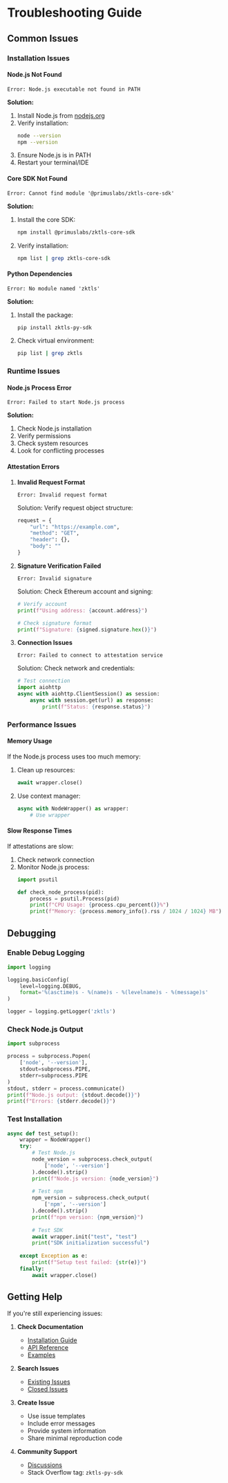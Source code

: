 # Troubleshooting Guide

## Common Issues

### Installation Issues

#### Node.js Not Found
```
Error: Node.js executable not found in PATH
```

**Solution:**
1. Install Node.js from [nodejs.org](https://nodejs.org/)
2. Verify installation:
   ```bash
   node --version
   npm --version
   ```
3. Ensure Node.js is in PATH
4. Restart your terminal/IDE

#### Core SDK Not Found
```
Error: Cannot find module '@primuslabs/zktls-core-sdk'
```

**Solution:**
1. Install the core SDK:
   ```bash
   npm install @primuslabs/zktls-core-sdk
   ```
2. Verify installation:
   ```bash
   npm list | grep zktls-core-sdk
   ```

#### Python Dependencies
```
Error: No module named 'zktls'
```

**Solution:**
1. Install the package:
   ```bash
   pip install zktls-py-sdk
   ```
2. Check virtual environment:
   ```bash
   pip list | grep zktls
   ```

### Runtime Issues

#### Node.js Process Error
```
Error: Failed to start Node.js process
```

**Solution:**
1. Check Node.js installation
2. Verify permissions
3. Check system resources
4. Look for conflicting processes

#### Attestation Errors

1. **Invalid Request Format**
   ```
   Error: Invalid request format
   ```
   Solution: Verify request object structure:
   ```python
   request = {
       "url": "https://example.com",
       "method": "GET",
       "header": {},
       "body": ""
   }
   ```

2. **Signature Verification Failed**
   ```
   Error: Invalid signature
   ```
   Solution: Check Ethereum account and signing:
   ```python
   # Verify account
   print(f"Using address: {account.address}")
   
   # Check signature format
   print(f"Signature: {signed.signature.hex()}")
   ```

3. **Connection Issues**
   ```
   Error: Failed to connect to attestation service
   ```
   Solution: Check network and credentials:
   ```python
   # Test connection
   import aiohttp
   async with aiohttp.ClientSession() as session:
       async with session.get(url) as response:
           print(f"Status: {response.status}")
   ```

### Performance Issues

#### Memory Usage
If the Node.js process uses too much memory:

1. Clean up resources:
   ```python
   await wrapper.close()
   ```

2. Use context manager:
   ```python
   async with NodeWrapper() as wrapper:
       # Use wrapper
   ```

#### Slow Response Times
If attestations are slow:

1. Check network connection
2. Monitor Node.js process:
   ```python
   import psutil
   
   def check_node_process(pid):
       process = psutil.Process(pid)
       print(f"CPU Usage: {process.cpu_percent()}%")
       print(f"Memory: {process.memory_info().rss / 1024 / 1024} MB")
   ```

## Debugging

### Enable Debug Logging
```python
import logging

logging.basicConfig(
    level=logging.DEBUG,
    format='%(asctime)s - %(name)s - %(levelname)s - %(message)s'
)

logger = logging.getLogger('zktls')
```

### Check Node.js Output
```python
import subprocess

process = subprocess.Popen(
    ['node', '--version'],
    stdout=subprocess.PIPE,
    stderr=subprocess.PIPE
)
stdout, stderr = process.communicate()
print(f"Node.js output: {stdout.decode()}")
print(f"Errors: {stderr.decode()}")
```

### Test Installation
```python
async def test_setup():
    wrapper = NodeWrapper()
    try:
        # Test Node.js
        node_version = subprocess.check_output(
            ['node', '--version']
        ).decode().strip()
        print(f"Node.js version: {node_version}")
        
        # Test npm
        npm_version = subprocess.check_output(
            ['npm', '--version']
        ).decode().strip()
        print(f"npm version: {npm_version}")
        
        # Test SDK
        await wrapper.init("test", "test")
        print("SDK initialization successful")
        
    except Exception as e:
        print(f"Setup test failed: {str(e)}")
    finally:
        await wrapper.close()
```

## Getting Help

If you're still experiencing issues:

1. **Check Documentation**
   - [Installation Guide](Installation)
   - [API Reference](API-Reference)
   - [Examples](Examples)

2. **Search Issues**
   - [Existing Issues](https://github.com/pkjha527/zktls-py-sdk/issues)
   - [Closed Issues](https://github.com/pkjha527/zktls-py-sdk/issues?q=is%3Aissue+is%3Aclosed)

3. **Create Issue**
   - Use issue templates
   - Include error messages
   - Provide system information
   - Share minimal reproduction code

4. **Community Support**
   - [Discussions](https://github.com/pkjha527/zktls-py-sdk/discussions)
   - Stack Overflow tag: `zktls-py-sdk`
